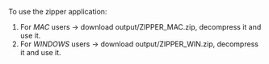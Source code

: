 To use the zipper application:
1. For *MAC* users -> download output/ZIPPER_MAC.zip, decompress it and use it.
2. For *WINDOWS* users -> download output/ZIPPER_WIN.zip, decompress it and use it.
